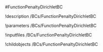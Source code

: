 <!-- MOOSE Object Documentation Stub: Remove this when content is added. -->
#FunctionPenaltyDirichletBC

!description /BCs/FunctionPenaltyDirichletBC

!parameters /BCs/FunctionPenaltyDirichletBC

!inputfiles /BCs/FunctionPenaltyDirichletBC

!childobjects /BCs/FunctionPenaltyDirichletBC
